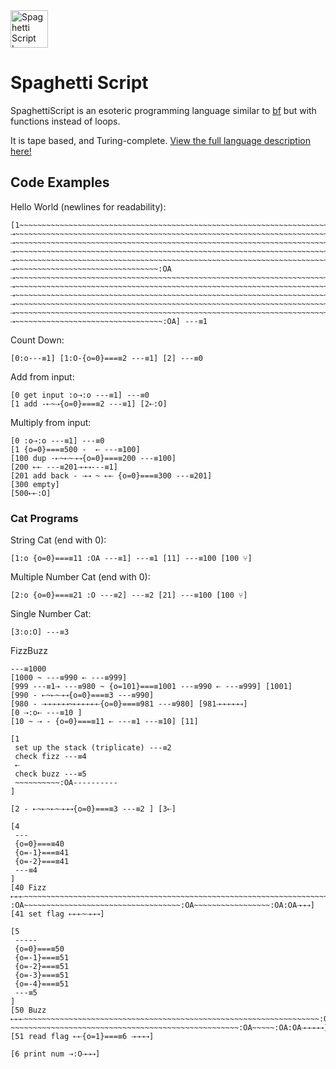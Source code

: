 <a href="https://esolangs.org/wiki/SpaghettiScript">
  <img src="https://i.ibb.co/hZ8HSd5/spaghetti-emoji.png" width="60" height="60" alt="Spaghetti Script Icon">
</a>

# Spaghetti Script

SpaghettiScript is an esoteric programming language similar to [bf](https://esolangs.org/wiki/Brainfuck) but with functions instead of loops.

It is tape based, and Turing-complete. [View the full language description here!](https://esolangs.org/wiki/SpaghettiScript)

## Code Examples

Hello World (newlines for readability):

```
[1~~~~~~~~~~~~~~~~~~~~~~~~~~~~~~~~~~~~~~~~~~~~~~~~~~~~~~~~~~~~~~~~~~~~~~~~:OA
⇢~~~~~~~~~~~~~~~~~~~~~~~~~~~~~~~~~~~~~~~~~~~~~~~~~~~~~~~~~~~~~~~~~~~~~~~~~~~~~~~~~~~~~~~~~~~~~~~~~~~~~:OA
⇢~~~~~~~~~~~~~~~~~~~~~~~~~~~~~~~~~~~~~~~~~~~~~~~~~~~~~~~~~~~~~~~~~~~~~~~~~~~~~~~~~~~~~~~~~~~~~~~~~~~~~~~~~~~~:OA
⇢~~~~~~~~~~~~~~~~~~~~~~~~~~~~~~~~~~~~~~~~~~~~~~~~~~~~~~~~~~~~~~~~~~~~~~~~~~~~~~~~~~~~~~~~~~~~~~~~~~~~~~~~~~~~:OA
⇢~~~~~~~~~~~~~~~~~~~~~~~~~~~~~~~~~~~~~~~~~~~~~~~~~~~~~~~~~~~~~~~~~~~~~~~~~~~~~~~~~~~~~~~~~~~~~~~~~~~~~~~~~~~~~~~:OA
⇢~~~~~~~~~~~~~~~~~~~~~~~~~~~~~~~~:OA
⇢~~~~~~~~~~~~~~~~~~~~~~~~~~~~~~~~~~~~~~~~~~~~~~~~~~~~~~~~~~~~~~~~~~~~~~~~~~~~~~~~~~~~~~~:OA
⇢~~~~~~~~~~~~~~~~~~~~~~~~~~~~~~~~~~~~~~~~~~~~~~~~~~~~~~~~~~~~~~~~~~~~~~~~~~~~~~~~~~~~~~~~~~~~~~~~~~~~~~~~~~~~~~~:OA
⇢~~~~~~~~~~~~~~~~~~~~~~~~~~~~~~~~~~~~~~~~~~~~~~~~~~~~~~~~~~~~~~~~~~~~~~~~~~~~~~~~~~~~~~~~~~~~~~~~~~~~~~~~~~~~~~~~~~:OA
⇢~~~~~~~~~~~~~~~~~~~~~~~~~~~~~~~~~~~~~~~~~~~~~~~~~~~~~~~~~~~~~~~~~~~~~~~~~~~~~~~~~~~~~~~~~~~~~~~~~~~~~~~~~~~~:OA
⇢~~~~~~~~~~~~~~~~~~~~~~~~~~~~~~~~~~~~~~~~~~~~~~~~~~~~~~~~~~~~~~~~~~~~~~~~~~~~~~~~~~~~~~~~~~~~~~~~~~~~:OA
⇢~~~~~~~~~~~~~~~~~~~~~~~~~~~~~~~~~:OA] ---≡1
```

Count Down:

```
[0:o---≡1] [1:O-{o=0}===≡2 ---≡1] [2] ---≡0
```

Add from input:

```
[0 get input :o⇢:o ---≡1] ---≡0
[1 add -⇠~⇢{o=0}===≡2 ---≡1] [2⇠:O]
```

Multiply from input:

```
[0 :o⇢:o ---≡1] ---≡0
[1 {o=0}===≡500 -  ⇠ ---≡100]
[100 dup -⇠~⇠~⇢⇢{o=0}===≡200 ---≡100]
[200 ⇠⇠ ---≡201⇢⇢⇢---≡1]
[201 add back - ⇢⇢ ~ ⇠⇠ {o=0}===≡300 ---≡201]
[300 empty]
[500⇠⇠:O]
```

### Cat Programs

String Cat (end with 0):

```
[1:o {o=0}===≡11 :OA ---≡1] ---≡1 [11] ---≡100 [100 ⑂]
```

Multiple Number Cat (end with 0):

```
[2:o {o=0}===≡21 :O ---≡2] ---≡2 [21] ---≡100 [100 ⑂]
```

Single Number Cat:

```
[3:o:O] ---≡3
```

FizzBuzz

```
---≡1000
[1000 ~ ---≡990 ⇠ ---≡999]
[999 ---≡1⇢ ---≡980 ~ {o=101}===≡1001 ---≡990 ⇠ ---≡999] [1001]
[990 - ⇠~⇠~⇢⇢{o=0}===≡3 ---≡990]
[980 - ⇢⇢⇢⇢⇢⇢~⇠⇠⇠⇠⇠⇠{o=0}===≡981 ---≡980] [981⇢⇢⇢⇢⇢⇢]
[0 ⇢:o⇠ ---≡10 ]
[10 ~ ⇢ - {o=0}===≡11 ⇠ ---≡1 ---≡10] [11]

[1
 set up the stack (triplicate) ---≡2
 check fizz ---≡4
 ⇠
 check buzz ---≡5
 ~~~~~~~~~~:OA----------
]

[2 - ⇠~⇠~⇠~⇢⇢⇢{o=0}===≡3 ---≡2 ] [3⇠]

[4
 ---
 {o=0}===≡40
 {o=-1}===≡41
 {o=-2}===≡41
 ---≡4
]
[40 Fizz ⇠⇠⇠~~~~~~~~~~~~~~~~~~~~~~~~~~~~~~~~~~~~~~~~~~~~~~~~~~~~~~~~~~~~~~~~~~~~~~
:OA~~~~~~~~~~~~~~~~~~~~~~~~~~~~~~~~~~~:OA~~~~~~~~~~~~~~~~~:OA:OA⇢⇢⇢]
[41 set flag ⇠⇠⇠~⇢⇢⇢]

[5
 -----
 {o=0}===≡50
 {o=-1}===≡51
 {o=-2}===≡51
 {o=-3}===≡51
 {o=-4}===≡51
 ---≡5
]
[50 Buzz ⇠⇠⇠~~~~~~~~~~~~~~~~~~~~~~~~~~~~~~~~~~~~~~~~~~~~~~~~~~~~~~~~~~~~~~~~~~:OA
~~~~~~~~~~~~~~~~~~~~~~~~~~~~~~~~~~~~~~~~~~~~~~~~~~~:OA~~~~~:OA:OA⇢⇢⇢⇢⇢]
[51 read flag ⇠⇠{o=1}===≡6 ⇢⇢⇢⇢]

[6 print num ⇢:O⇢⇢⇢]
```
